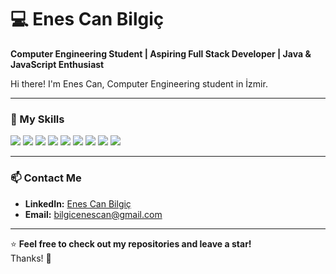 # 💻 Enes Can Bilgiç

**Computer Engineering Student | Aspiring Full Stack Developer | Java & JavaScript Enthusiast**

Hi there! I'm Enes Can, Computer Engineering student in İzmir.

---

### 🚀 My Skills
<p align="left">
  <img src="https://img.shields.io/badge/Java-ED8B00?style=for-the-badge&logo=java&logoColor=white" />
  <img src="https://img.shields.io/badge/JavaScript-F7DF1E?style=for-the-badge&logo=javascript&logoColor=black" />
  <img src="https://img.shields.io/badge/Node.js-339933?style=for-the-badge&logo=nodedotjs&logoColor=white" />
  <img src="https://img.shields.io/badge/React-61DAFB?style=for-the-badge&logo=react&logoColor=black" />
  <img src="https://img.shields.io/badge/Python-3776AB?style=for-the-badge&logo=python&logoColor=white" />
  <img src="https://img.shields.io/badge/C-00599C?style=for-the-badge&logo=c&logoColor=white" />
  <img src="https://img.shields.io/badge/C%23-239120?style=for-the-badge&logo=csharp&logoColor=white" />
  <img src="https://img.shields.io/badge/PostgreSQL-336791?style=for-the-badge&logo=postgresql&logoColor=white" />
  <img src="https://img.shields.io/badge/MySQL-4479A1?style=for-the-badge&logo=mysql&logoColor=white" />
</p>

---

### 📫 Contact Me
- **LinkedIn:** [Enes Can Bilgiç](https://www.linkedin.com/in/enes-can-bilgi%C3%A7-44a555226/)  
- **Email:** [bilgicenescan@gmail.com](mailto:bilgicenescan@gmail.com)  

---

⭐ **Feel free to check out my repositories and leave a star!**  
Thanks! 🚀
